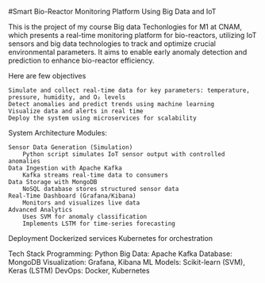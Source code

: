 #Smart Bio-Reactor Monitoring Platform Using Big Data and IoT

This is the project of my course Big data Techonlogies for M1 at CNAM, which presents a real-time monitoring platform for bio-reactors, utilizing IoT sensors and big data technologies to track and optimize crucial environmental parameters. It aims to enable early anomaly detection and prediction to enhance bio-reactor efficiency.

 Here are few objectives

    Simulate and collect real-time data for key parameters: temperature, pressure, humidity, and O₂ levels
    Detect anomalies and predict trends using machine learning
    Visualize data and alerts in real time
    Deploy the system using microservices for scalability

  System Architecture Modules:

    Sensor Data Generation (Simulation)
        Python script simulates IoT sensor output with controlled anomalies
    Data Ingestion with Apache Kafka
        Kafka streams real-time data to consumers
    Data Storage with MongoDB
        NoSQL database stores structured sensor data
    Real-Time Dashboard (Grafana/Kibana)
        Monitors and visualizes live data
    Advanced Analytics
        Uses SVM for anomaly classification
        Implements LSTM for time-series forecasting

  Deployment
        Dockerized services
        Kubernetes for orchestration

  Tech Stack
    Programming: Python
    Big Data: Apache Kafka
    Database: MongoDB
    Visualization: Grafana, Kibana
    ML Models: Scikit-learn (SVM), Keras (LSTM)
    DevOps: Docker, Kubernetes

